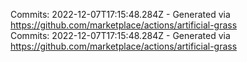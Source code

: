 Commits: 2022-12-07T17:15:48.284Z - Generated via https://github.com/marketplace/actions/artificial-grass
<br>
Commits: 2022-12-07T17:15:48.284Z - Generated via https://github.com/marketplace/actions/artificial-grass
<br>
